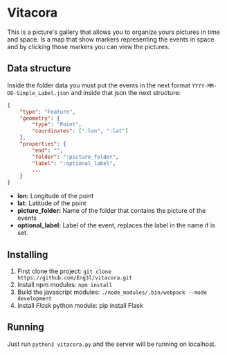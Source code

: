 
# Vitacora

This is a picture's gallery that allows you to organize yours pictures
in time and space. Is a map that show markers representing the events
in space and by clicking those markers you can view the pictures.

## Data structure

Inside the folder data you must put the events in the next format `YYYY-MM-DD-Simple_Label.json`
and inside that json the next structure:

```json
{
    "type": "Feature",
    "geometry": {
        "type": "Point",
        "coordinates": [":lon", ":lat"]
    },
    "properties": {
        "end": "",
        "folder": ":picture_folder",
        "label": ":optional_label",
        ...
    }
}
```
* **lon:** Longitude of the point
* **lat:** Latitude of the point
* **picture_folder:** Name of the folder that contains the picture of the events
* **optional_label:** Label of the event, replaces the label in the name if is set.

## Installing

1. First clone the project: `git clone https://github.com/Eng3l/vitacora.git`
2. Install npm modules: `npm install`
3. Build the javascript modules: `./node_modules/.bin/webpack --mode development`
4. Install *Flask* python module: pip install Flask

## Running

Just run `python3 vitacora.py` and the server will be running on localhost.